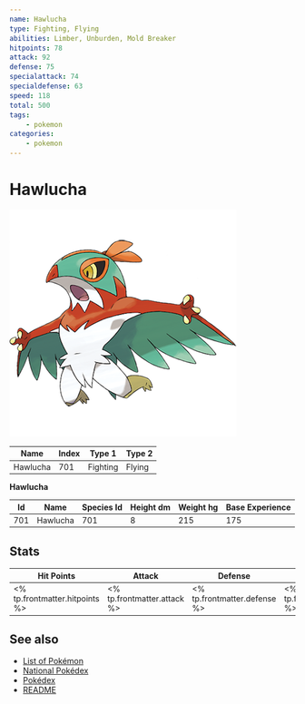 ```yaml
---
name: Hawlucha
type: Fighting, Flying
abilities: Limber, Unburden, Mold Breaker
hitpoints: 78
attack: 92
defense: 75
specialattack: 74
specialdefense: 63
speed: 118
total: 500
tags:
    - pokemon
categories:
    - pokemon
---
```


# Hawlucha


![Hawlucha](images/701.png)

| **Name** | **Index** | **Type 1** | **Type 2** |
|----|----|----|----|
| Hawlucha | 701 | Fighting | Flying  |

**Hawlucha** 




| **Id** | **Name** | **Species Id** | **Height dm** | **Weight hg** | **Base Experience** |
|--------|----------|----------------|------------|------------|---------------------|
| 701 | Hawlucha | 701 | 8 | 215 | 175 |



## Stats

| **Hit Points** | **Attack** | **Defense** | **Special Attack** | **Special Defense** | **Speed** | **Total** |
|----------------|------------|-------------|--------------------|---------------------|-----------|-----------|
| <% tp.frontmatter.hitpoints %> | <% tp.frontmatter.attack %> | <% tp.frontmatter.defense %> | <% tp.frontmatter.specialattack %> | <% tp.frontmatter.specialdefense %> | <% tp.frontmatter.speed %> | <% tp.frontmatter.total %> |

## See also

- [List of Pokémon](../pokemon.md)
- [National Pokédex](../national_pokedex.md)
- [Pokédex](../pokedex.md)
- [README](../README.md)
